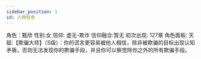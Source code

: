 ```yaml
---
sidebar_position: 1
id: 人物信息
---
```

角色：甄欣
性别:女
信仰: 虚无-欺诈
信仰融合:暂无
初次出现: 127章 
角色面板:
  天赋:【欺骗大师】（S级）：你的谎言更容易被他人相信，除非被欺骗的目标出现认知矛盾，否则无法发现你的欺骗手段，并且你可以察觉除你之外的所有欺骗手段。
